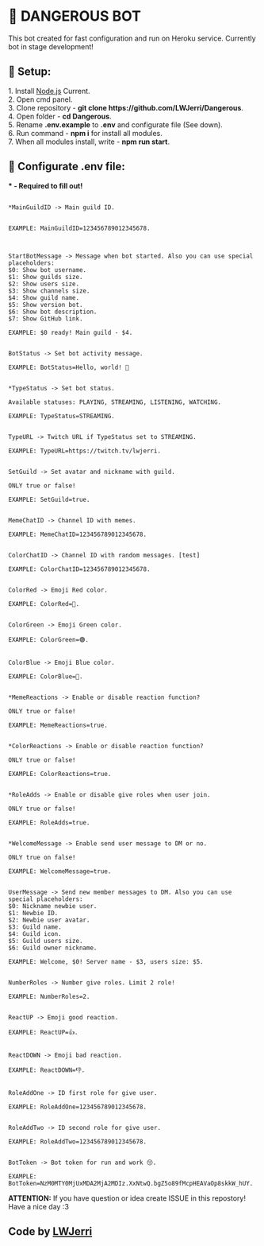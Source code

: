 <h1>🎥 DANGEROUS BOT</h1>
<p>This bot created for fast configuration and run on Heroku service. Currently bot in stage development!</p>

<h2>📃 Setup:</h2>
<p>
1. Install <a href="">Node.js</a> Current.<br>
2. Open cmd panel.<br>
3. Clone repository - <strong>git clone https://github.com/LWJerri/Dangerous</strong>.<br>
4. Open folder - <strong>cd Dangerous</strong>.<br>
5. Rename <strong>.env.example</strong> to <strong>.env</strong> and configurate file (See down).<br>
6. Run command - <strong>npm i</strong> for install all modules.<br>
7. When all modules install, write - <strong>npm run start</strong>.<br>
</p>

<h2>📖 Configurate .env file:</h2>
<p><b>* - Required to fill out!</b></p>
<pre><code>
*MainGuildID -> Main guild ID.

EXAMPLE: MainGuildID=123456789012345678.
</code></pre>
<pre><code>
StartBotMessage -> Message when bot started. Also you can use special placeholders:
$0: Show bot username.
$1: Show guilds size.
$2: Show users size.
$3: Show channels size.
$4: Show guild name.
$5: Show version bot.
$6: Show bot description.
$7: Show GitHub link.

EXAMPLE: $0 ready! Main guild - $4.
</code></pre>
<pre><code>
BotStatus -> Set bot activity message.

EXAMPLE: BotStatus=Hello, world! 🎨
</code></pre>
<pre><code>
*TypeStatus -> Set bot status. 

Available statuses: PLAYING, STREAMING, LISTENING, WATCHING.

EXAMPLE: TypeStatus=STREAMING.
</code></pre>
<pre><code>
TypeURL -> Twitch URL if TypeStatus set to STREAMING.

EXAMPLE: TypeURL=https://twitch.tv/lwjerri.
</code></pre>
<pre><code>
SetGuild -> Set avatar and nickname with guild.

ONLY true or false!

EXAMPLE: SetGuild=true.
</code></pre>
<pre><code>
MemeChatID -> Channel ID with memes.

EXAMPLE: MemeChatID=123456789012345678.
</code></pre>
<pre><code>
ColorChatID -> Channel ID with random messages. [test]

EXAMPLE: ColorChatID=123456789012345678.
</code></pre>
<pre><code>
ColorRed -> Emoji Red color.

EXAMPLE: ColorRed=🔴.
</code></pre>
<pre><code>
ColorGreen -> Emoji Green color.

EXAMPLE: ColorGreen=🟢.
</code></pre>
<pre><code>
ColorBlue -> Emoji Blue color.

EXAMPLE: ColorBlue=🔵.
</code></pre>
<pre><code>
*MemeReactions -> Enable or disable reaction function?

ONLY true or false!

EXAMPLE: MemeReactions=true.
</code></pre>
<pre><code>
*ColorReactions -> Enable or disable reaction function?

ONLY true or false!

EXAMPLE: ColorReactions=true.
</code></pre>
<pre><code>
*RoleAdds -> Enable or disable give roles when user join.

ONLY true or false!

EXAMPLE: RoleAdds=true.
</code></pre>
<pre><code>
*WelcomeMessage -> Enable send user message to DM or no.

ONLY true on false!

EXAMPLE: WelcomeMessage=true.
</code></pre>
<pre><code>
UserMessage -> Send new member messages to DM. Also you can use special placeholders:
$0: Nickname newbie user.
$1: Newbie ID.
$2: Newbie user avatar.
$3: Guild name.
$4: Guild icon.
$5: Guild users size.
$6: Guild owner nickname.

EXAMPLE: Welcome, $0! Server name - $3, users size: $5.
</code></pre>
<pre><code>
NumberRoles -> Number give roles. Limit 2 role!

EXAMPLE: NumberRoles=2.
</code></pre>
<pre><code>
ReactUP -> Emoji good reaction.

EXAMPLE: ReactUP=👍.
</code></pre>
<pre><code>
ReactDOWN -> Emoji bad reaction.

EXAMPLE: ReactDOWN=👎.
</code></pre>
<pre><code>
RoleAddOne -> ID first role for give user.

EXAMPLE: RoleAddOne=123456789012345678.
</code></pre>
<pre><code>
RoleAddTwo -> ID second role for give user.

EXAMPLE: RoleAddTwo=123456789012345678.
</code></pre>
<pre><code>
BotToken -> Bot token for run and work 😚.

EXAMPLE: BotToken=NzM0MTY0MjUxMDA2MjA2MDIz.XxNtwQ.bgZ5o89fMcpHEAVaOp8skkW_hUY.
</code></pre>

<p><b>ATTENTION:</b> If you have question or idea create ISSUE in this repostory! Have a nice day :3</p>

<h2>Code by <a href="https://github.com/LWJerri">LWJerri</a></h2>